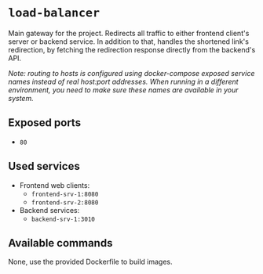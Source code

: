 # `load-balancer`

Main gateway for the project. Redirects all traffic to either frontend client's server or backend service. In addition to that, handles the shortened link's redirection, by fetching the redirection response directly from the backend's API.

_Note: routing to hosts is configured using docker-compose exposed service names instead of real host:port addresses. When running in a different environment, you need to make sure these names are available in your system._

## Exposed ports

- `80`

## Used services

- Frontend web clients:
  - `frontend-srv-1:8080`
  - `frontend-srv-2:8080`
- Backend services:
  - `backend-srv-1:3010`

## Available commands

None, use the provided Dockerfile to build images.
